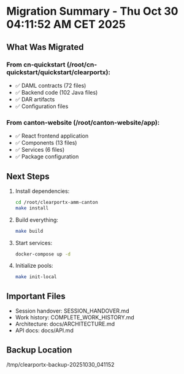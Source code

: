 # Migration Summary - Thu Oct 30 04:11:52 AM CET 2025

## What Was Migrated

### From cn-quickstart (/root/cn-quickstart/quickstart/clearportx):
- ✅ DAML contracts (72 files)
- ✅ Backend code (102 Java files)
- ✅ DAR artifacts
- ✅ Configuration files

### From canton-website (/root/canton-website/app):
- ✅ React frontend application
- ✅ Components (13 files)
- ✅ Services (6 files)
- ✅ Package configuration

## Next Steps

1. Install dependencies:
   ```bash
   cd /root/clearportx-amm-canton
   make install
   ```

2. Build everything:
   ```bash
   make build
   ```

3. Start services:
   ```bash
   docker-compose up -d
   ```

4. Initialize pools:
   ```bash
   make init-local
   ```

## Important Files

- Session handover: SESSION_HANDOVER.md
- Work history: COMPLETE_WORK_HISTORY.md
- Architecture: docs/ARCHITECTURE.md
- API docs: docs/API.md

## Backup Location
/tmp/clearportx-backup-20251030_041152
